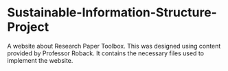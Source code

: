 # Sustainable-Information-Structure-Project
A website about Research Paper Toolbox. This was designed using content provided by Professor Roback. It contains the necessary files used to implement the website.
